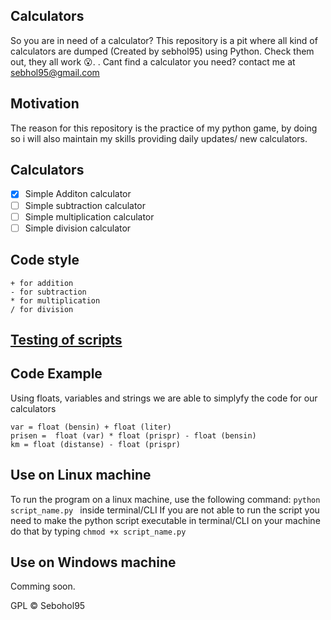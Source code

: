 ## Calculators
So you are in need of a calculator? This repository is a pit where all kind of calculators are dumped (Created by sebhol95) using Python. Check them out, they all work :open_mouth:.  . Cant find a calculator you need? contact me at sebhol95@gmail.com

## Motivation
The reason for this repository is the practice of my python game, by doing so i will also maintain my skills providing daily updates/ new calculators.

## Calculators
- [X] Simple Additon calculator
- [ ] Simple subtraction calculator
- [ ] Simple multiplication calculator
- [ ] Simple division calculator

## Code style
```
+ for addition
- for subtraction
* for multiplication
/ for division
```

## [Testing of scripts](https://sebastianholterhuset.imgur.com/all/)

## Code Example
Using floats, variables and strings we are able to simplyfy the code for our calculators
```
var = float (bensin) + float (liter)
prisen =  float (var) * float (prispr) - float (bensin)
km = float (distanse) - float (prispr)
```
## Use on Linux machine 
To run the program on a linux machine, use the following command: ```python script_name.py ``` inside terminal/CLI
If you are not able to run the script you need to make the python script executable in terminal/CLI on your machine do that by typing ```chmod +x script_name.py ```

## Use on Windows machine
Comming soon. 

GPL © Sebohol95
